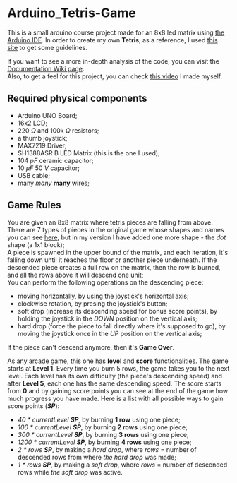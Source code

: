 # Arduino_Tetris-Game
This is a small arduino course project made for an 8x8 led matrix using [the Arduino IDE][Arduino Software]. In order to create my own **Tetris**, as a reference, I used [this site][Tetris Wiki] to get some guidelines.

If you want to see a more in-depth analysis of the code, you can visit the [Documentation Wiki page][Documentation].  
Also, to get a feel for this project, you can check [this video][Gameplay Video] I made myself.

## Required physical components

* Arduino UNO Board;
* 16x2 LCD;
* 220 _Ω_ and 100k _Ω_ resistors;
* a thumb joystick;
* MAX7219 Driver;
* SH1388ASR B LED Matrix (this is the one I used);
* 104 _pF_ ceramic capacitor;
* 10 _µF_ 50 _V_ capacitor;
* USB cable;
* many _many_ **many** wires;

## Game Rules

You are given an 8x8 matrix where tetris pieces are falling from above. There are 7 types of pieces in the original game whose shapes and names you can see [here][Tetris Shapes], but in my version I have added one more shape - the _dot_ shape (a 1x1 block);  
A piece is spawned in the upper bound of the matrix, and each iteration, it's falling down until it reaches the floor or another piece underneath. If the descended piece creates a full row on the matrix, then the row is burned, and all the rows above it will descend one unit;  
You can perform the following operations on the descending piece:
* moving horizontally, by using the joystick's horizontal axis;
* clockwise rotation, by presing the joystick's button;
* soft drop (increase its descending speed for bonus score points), by holding the joystick in the _DOWN_ position on the vertical axis;
* hard drop (force the piece to fall directly where it's supposed to go), by moving the joystick once in the _UP_ position on the vertical axis;

If the piece can't descend anymore, then it's **Game Over**.  

As any arcade game, this one has **level** and **score** functionalities. The game starts at **Level 1**. Every time you burn 5 rows, the game takes you to the next level. Each level has its own difficulty (the piece's descending speed) and after **Level 5**, each one has the same descending speed. The score starts from **0** and by gaining score points you can see at the end of the game how much progress you have made. Here is a list with all possible ways to gain score points (_**SP**_):
* _40 * currentLevel **SP**_, by burning **1 row** using one piece;
* _100 * currentLevel **SP**_, by burning **2 rows** using one piece;
* _300 * currentLevel **SP**_, by burning **3 rows** using one piece;
* _1200 * currentLevel **SP**_, by burning **4 rows** using one piece;
* _2 * rows **SP**_, by making a _hard drop_, where _rows_ = number of descended rows from where _the hard drop_ was made;
* _1 * rows **SP**_, by making a _soft drop_, where _rows_ = number of descended rows while _the soft drop_ was active.


[Arduino Software]: https://www.arduino.cc/en/main/software
[Tetris Wiki]: http://tetris.wikia.com/wiki/SRS
[Documentation]: https://github.com/ACatalin14/Arduino_Tetris-Game/wiki/Documentation
[Gameplay Video]: https://youtu.be/GOFtpmN9A7Y
[Tetris Shapes]: http://tetris.wikia.com/wiki/Tetromino